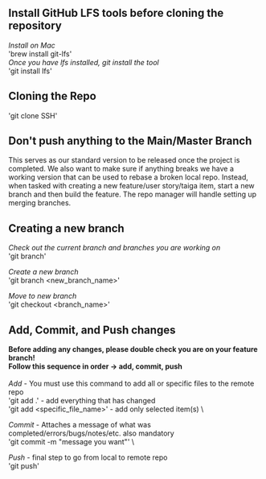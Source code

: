 ## Install GitHub LFS tools before cloning the repository

*Install on Mac* \
'brew install git-lfs' \
*Once you have lfs installed, git install the tool* \
'git install lfs'

## Cloning the Repo
'git clone SSH'

## Don't push anything to the Main/Master Branch
This serves as our standard version to be released once the project is completed. We also want to make sure if anything breaks we have a working version that can be used to rebase
a broken local repo. Instead, when tasked with creating a new feature/user story/taiga item, start a new branch and then build the feature. The repo manager will handle setting up
merging branches. 

## Creating a new branch
*Check out the current branch and branches you are working on* \
'git branch'

*Create a new branch* \
'git branch <new_branch_name>'

*Move to new branch* \
'git checkout <branch_name>'

## Add, Commit, and Push changes
**Before adding any changes, please double check you are on your feature branch!** \
**Follow this sequence in order -> add, commit, push** \
\
*Add* - You must use this command to add all or specific files to the remote repo \
'git add .' - add everything that has changed \
'git add <specific_file_name>' - add only selected item(s) \

*Commit* - Attaches a message of what was completed/errors/bugs/notes/etc. also mandatory \
'git commit -m "message you want"' \

*Push* -  final step to go from local to remote repo \
'git push'
